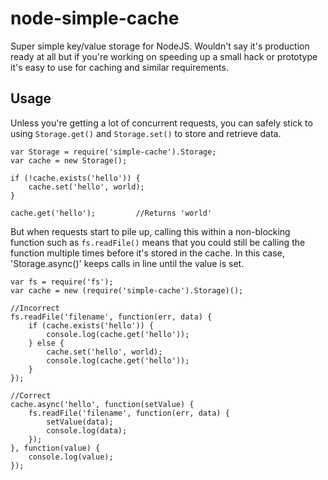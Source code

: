 # node-simple-cache #
Super simple key/value storage for NodeJS. Wouldn't say it's production ready at all but if you're working on speeding up a small hack or prototype it's easy to use for caching and similar requirements.

## Usage ##
Unless you're getting a lot of concurrent requests, you can safely stick to using `Storage.get()` and `Storage.set()` to store and retrieve data.

    var Storage = require('simple-cache').Storage;
    var cache = new Storage();

    if (!cache.exists('hello')) {
    	cache.set('hello', world);
    }

    cache.get('hello');			//Returns 'world'

But when requests start to pile up, calling this within a non-blocking function such as `fs.readFile()` means that you could still be calling the function multiple times before it's stored in the cache. In this case, 'Storage.async()' keeps calls in line until the value is set.

    var fs = require('fs');
    var cache = new (require('simple-cache').Storage)();

    //Incorrect
    fs.readFile('filename', function(err, data) {
    	if (cache.exists('hello')) {
    		console.log(cache.get('hello'));
    	} else {
    		cache.set('hello', world);
    		console.log(cache.get('hello'));
    	}
    });

    //Correct
    cache.async('hello', function(setValue) {
    	fs.readFile('filename', function(err, data) {
    		setValue(data);
    		console.log(data);
    	});
    }, function(value) {
    	console.log(value);
    });